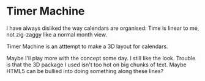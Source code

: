 # Timer Machine
I have always disliked the way calendars are organised: Time is linear to me, 
not zig-zaggy like a normal month view. 

Timer Machine is an atttempt to make a 3D layout for calendars. 

Maybe I'll play more with the concept some day. I still like the look. 
Trouble is that the 3D package I used isn't too hot on big chunks of text. 
Maybe HTML5 can be bullied into doing something along these lines?

